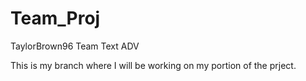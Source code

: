 # Team_Proj
TaylorBrown96
Team Text ADV 

This is my branch where I will be working on my portion of the prject.

